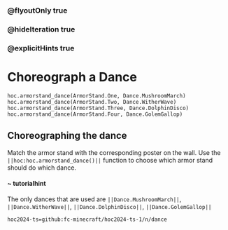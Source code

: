 ### @flyoutOnly true
### @hideIteration true
### @explicitHints true

# Choreograph a Dance

```python-template
hoc.armorstand_dance(ArmorStand.One, Dance.MushroomMarch)
hoc.armorstand_dance(ArmorStand.Two, Dance.WitherWave)
hoc.armorstand_dance(ArmorStand.Three, Dance.DolphinDisco)
hoc.armorstand_dance(ArmorStand.Four, Dance.GolemGallop)
```

## Choreographing the dance
Match the armor stand with the corresponding poster on the wall. Use the ``||hoc:hoc.armorstand_dance()||`` function to choose which armor stand should do which dance.

#### ~ tutorialhint
The only dances that are used are ``||Dance.MushroomMarch||``, ``||Dance.WitherWave||``, ``||Dance.DolphinDisco||``, ``||Dance.GolemGallop||``



```package
hoc2024-ts=github:fc-minecraft/hoc2024-ts-1/n/dance
```